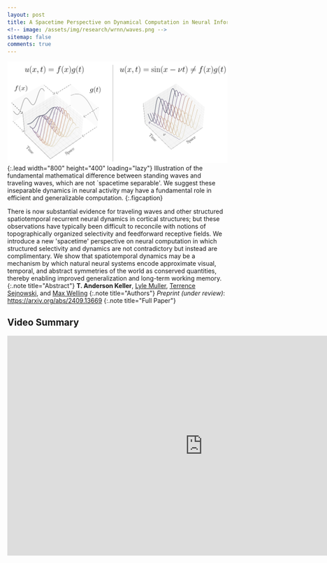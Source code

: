 ```yaml
---
layout: post
title: A Spacetime Perspective on Dynamical Computation in Neural Information Processing Systems
<!-- image: /assets/img/research/wrnn/waves.png -->
sitemap: false
comments: true
---
```

<!-- ![Full-width image](/assets/img/overview_long.png){:.lead width="800" height="100" loading="lazy"} -->
![Spacetime_Inseparability](/assets/img/research/spacetime/inseparability.png){:.lead width="800" height="400" loading="lazy"}
Illustration of the fundamental mathematical difference between standing waves and traveling waves, which are not `spacetime separable'. We suggest these inseparable dynamics in neural activity may have a fundamental role in efficient and generalizable computation.
{:.figcaption}

There is now substantial evidence for traveling waves and other structured spatiotemporal recurrent neural dynamics in cortical structures; but these observations have typically been difficult to reconcile with notions of topographically organized selectivity and feedforward receptive fields. We introduce a new 'spacetime' perspective on neural computation in which structured selectivity and dynamics are not contradictory but instead are complimentary. We show that spatiotemporal dynamics may be a mechanism by which natural neural systems encode approximate visual, temporal, and abstract symmetries of the world as conserved quantities, thereby enabling improved generalization and long-term working memory.
{:.note title="Abstract"}
**T. Anderson Keller**, [Lyle Muller](https://mullerlab.ca/), [Terrence Sejnowski](https://www.salk.edu/scientist/terrence-sejnowski/), and [Max Welling](https://staff.fnwi.uva.nl/m.welling/)
{:.note title="Authors"}
*Preprint (under review)*: <https://arxiv.org/abs/2409.13669> 
{:.note title="Full Paper"}

## Video Summary
<iframe width="894" height="503" src="https://www.youtube.com/embed/FeVHfmRSicQ?si=XAE3XKoEqCztAD5y" title="YouTube video player" frameborder="0" allow="accelerometer; autoplay; clipboard-write; encrypted-media; gyroscope; picture-in-picture; web-share" referrerpolicy="strict-origin-when-cross-origin" allowfullscreen></iframe>
 
<!-- {:.lead} -->

<!-- - Table of Contents
{:toc} -->